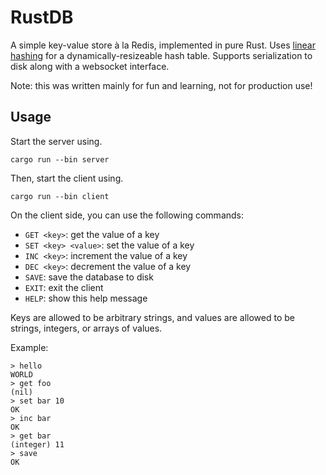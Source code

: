 # RustDB

A simple key-value store à la Redis, implemented in pure Rust.
Uses [linear hashing](https://en.wikipedia.org/wiki/Linear_hashing) for a dynamically-resizeable hash table.
Supports serialization to disk along with a websocket interface.

Note: this was written mainly for fun and learning, not for production use!

## Usage

Start the server using.
```
cargo run --bin server
```

Then, start the client using.
```
cargo run --bin client
```

On the client side, you can use the following commands:

- `GET <key>`: get the value of a key
- `SET <key> <value>`: set the value of a key
- `INC <key>`: increment the value of a key
- `DEC <key>`: decrement the value of a key
- `SAVE`: save the database to disk
- `EXIT`: exit the client
- `HELP`: show this help message

Keys are allowed to be arbitrary strings, and values are allowed to be strings, integers, or arrays of values.

Example:
```
> hello
WORLD
> get foo
(nil)
> set bar 10
OK
> inc bar
OK
> get bar
(integer) 11
> save
OK
```
